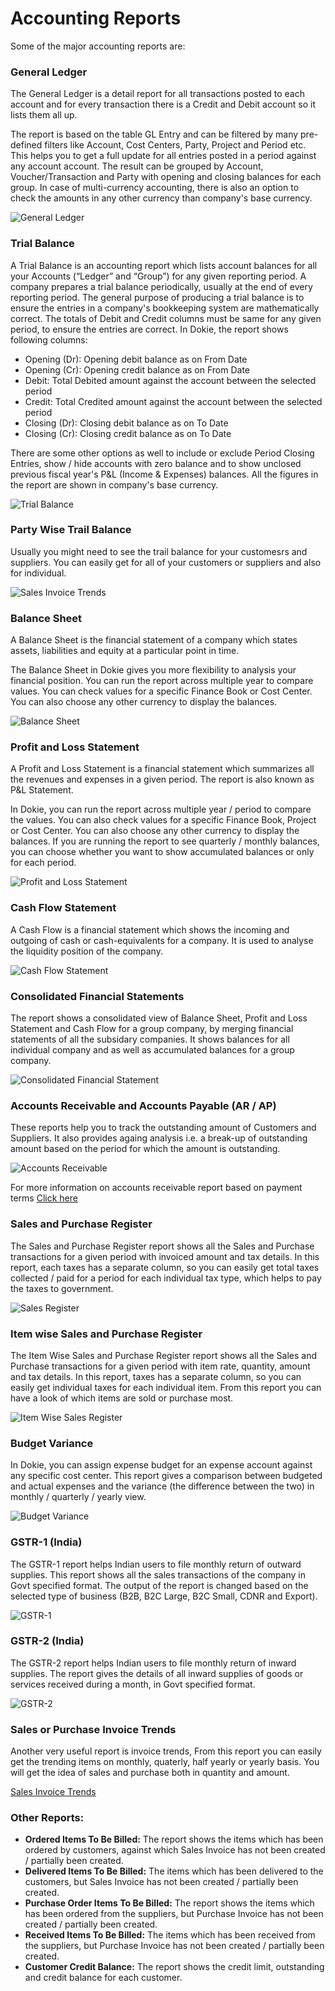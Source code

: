 <!-- add-breadcrumbs -->
# Accounting Reports

Some of the major accounting reports are:

### General Ledger
The General Ledger is a detail report for all transactions posted to each account and for every transaction there is a Credit and Debit account so it lists them all up.

The report is based on the table GL Entry and can be filtered by many pre-defined filters like Account, Cost Centers, Party, Project and Period etc. This helps you to get a full update for all entries posted in a period against any account account. The result can be grouped by Account, Voucher/Transaction and Party with opening and closing balances for each group. In case of multi-currency accounting, there is also an option to check the amounts in any other currency than company's base currency.

![General Ledger](./assets/reports/general-ledger.png)

### Trial Balance

A Trial Balance is an accounting report which lists account balances for all your Accounts
(“Ledger” and “Group”) for any given reporting period. A company prepares a trial balance periodically, usually at the end of every reporting period. The general purpose of producing a trial balance is to ensure the entries in a company's bookkeeping system are mathematically correct. The totals of Debit and Credit columns must be same for any given period, to ensure the entries are correct. In Dokie, the report shows following columns:

  * Opening (Dr): Opening debit balance as on From Date
  * Opening (Cr): Opening credit balance as on From Date
  * Debit: Total Debited amount against the account between the selected period
  * Credit: Total Credited amount against the account between the selected period
  * Closing (Dr): Closing debit balance as on To Date
  * Closing (Cr): Closing credit balance as on To Date

There are some other options as well to include or exclude Period Closing Entries, show / hide accounts with zero balance and to show unclosed previous fiscal year's P&L (Income & Expenses) balances. All the figures in the report are shown in company's base currency.

![Trial Balance](./assets/reports/trial-balance.png)

### Party Wise Trail Balance

Usually you might need to see the trail balance for your customesrs and suppliers. You can easily get for all of your customers or suppliers and also for individual.

![Sales Invoice Trends](./assets/reports/party-wise-trail-balance.png)


### Balance Sheet

A Balance Sheet is the financial statement of a company which states assets, liabilities and equity at a particular point in time.

The Balance Sheet in Dokie gives you more flexibility to analysis your financial position. You can run the report across multiple year to compare values. You can check values for a specific Finance Book or Cost Center. You can also choose any other currency to display the balances.

![Balance Sheet](./assets/reports/balance-sheet.png)


### Profit and Loss Statement

A Profit and Loss Statement is a financial statement which summarizes all the revenues and expenses in a given period. The report is also known as P&L Statement.

In Dokie, you can run the report across multiple year / period to compare the values. You can also check values for a specific Finance Book, Project or Cost Center. You can also choose any other currency to display the balances. If you are running the report to see quarterly / monthly balances, you can choose whether you want to show accumulated balances or only for each period.

![Profit and Loss Statement](./assets/reports/profit-and-loss.png)


### Cash Flow Statement

A Cash Flow is a financial statement which shows the incoming and outgoing of cash or cash-equivalents for a company. It is used to analyse the liquidity position of the company.

![Cash Flow Statement](./assets/reports/cash-flow.png)


### Consolidated Financial Statements

The report shows a consolidated view of Balance Sheet, Profit and Loss Statement and Cash Flow for a group company, by merging financial statements of all the subsidary companies. It shows balances for all individual company and as well as accumulated balances for a group company.

![Consolidated Financial Statement](./assets/reports/consolidated-financial-statement.png)


### Accounts Receivable and Accounts Payable (AR / AP)

These reports help you to track the outstanding amount of Customers and Suppliers. It also provides againg analysis i.e. a break-up of outstanding amount based on the period for which the amount is outstanding.

![Accounts Receivable](./assets/reports/accounts-receivable.png)

For more information on accounts receivable report based on payment terms
[Click here](./accounts-receivable.md)

### Sales and Purchase Register

The Sales and Purchase Register report shows all the Sales and Purchase transactions for a given period with invoiced amount and tax details. In this report, each taxes has a separate column, so you can easily get total taxes collected / paid for a period for each individual tax type, which helps to pay the taxes to government.

![Sales Register](./assets/reports/sales-register.png)

### Item wise Sales and Purchase Register

The Item Wise Sales and Purchase Register report shows all the Sales and Purchase transactions for a given period with item rate, quantity, amount and tax details. In this report, taxes has a separate column, so you can easily get individual taxes for each individual item. From this report you can have a look of which items are sold or purchase most.

![Item Wise Sales Register](./assets/reports/item-wise-sales-report.png)



### Budget Variance

In Dokie, you can assign expense budget for an expense account against any specific cost center. This report gives a comparison between budgeted and actual expenses and the variance (the difference between the two) in monthly / quarterly / yearly view.

![Budget Variance](./assets/reports/budget-variance.png)

### GSTR-1 (India)

The GSTR-1 report helps Indian users to file monthly return of outward supplies. This report shows all the sales transactions of the company in Govt specified format. The output of the report is changed based on the selected type of business (B2B, B2C Large, B2C Small, CDNR and Export).

![GSTR-1](./assets/reports/gstr-1.png)

### GSTR-2 (India)

The GSTR-2 report helps Indian users to file monthly return of inward supplies. The report gives the details of all inward supplies of goods or services received during a month, in Govt specified format.

![GSTR-2](./assets/reports/gstr-2.png)

### Sales or Purchase Invoice Trends

Another very useful report is invoice trends, From this report you can easily get the trending items on monthly, quaterly, half yearly or yearly basis. You will get the idea of sales and purchase both in quantity and amount.

[Sales Invoice Trends](./assets/reports/sales-invoice-trends.png)

### Other Reports:

- **Ordered Items To Be Billed:** The report shows the items which has been ordered by customers, against which Sales
Invoice has not been created / partially been created.
- **Delivered Items To Be Billed:** The items which has been delivered to the customers, but Sales Invoice has not been created / partially been created.
- **Purchase Order Items To Be Billed:** The report shows the items which has been ordered from the suppliers, but Purchase Invoice has not been created / partially been created.
- **Received Items To Be Billed:** The items which has been received from the suppliers, but Purchase Invoice has not been created / partially been created.
- **Customer Credit Balance:** The report shows the credit limit, outstanding and credit balance for each customer.
